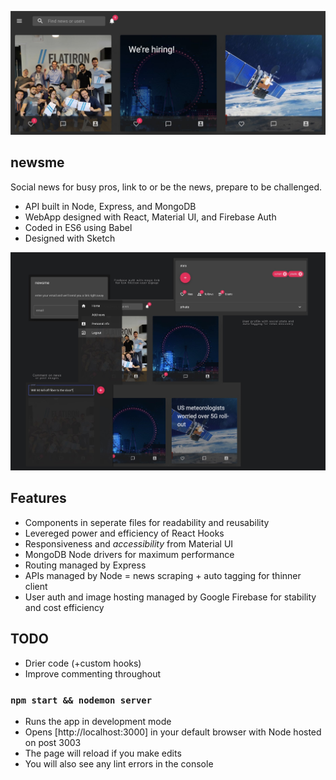 ![main screenshot](screenshots/main.jpg)

## newsme
Social news for busy pros, link to or be the news, prepare to be challenged.

- API built in Node, Express, and MongoDB
- WebApp designed with React, Material UI, and Firebase Auth
- Coded in ES6 using Babel
- Designed with Sketch

![features screenshot](screenshots/features.jpg)

## Features

- Components in seperate files for readability and reusability
- Levereged power and efficiency of React Hooks
- Responsiveness and <em>accessibility</em> from Material UI
- MongoDB Node drivers for maximum performance
- Routing managed by Express
- APIs managed by Node = news scraping + auto tagging for thinner client
- User auth and image hosting managed by Google Firebase for stability and cost efficiency

## TODO

- Drier code (+custom hooks)
- Improve commenting throughout

### `npm start && nodemon server`

- Runs the app in development mode
- Opens [http://localhost:3000] in your default browser with Node hosted on post 3003
- The page will reload if you make edits
- You will also see any lint errors in the console
